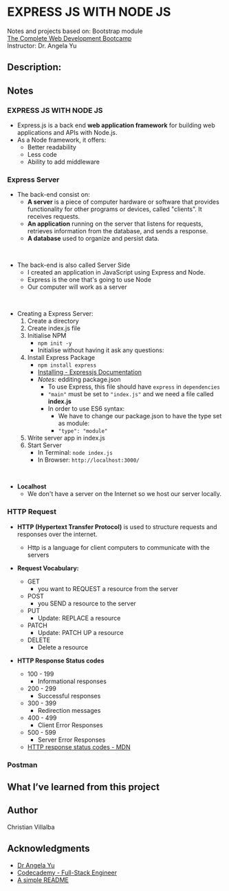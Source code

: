 # EXPRESS JS WITH NODE JS

Notes and projects based on: Bootstrap module        
[The Complete Web Development Bootcamp](https://www.udemy.com/course/the-complete-web-development-bootcamp/)          
Instructor: Dr. Angela Yu 

## Description: 


## Notes

###  EXPRESS JS WITH NODE JS
* Express.js is a back end **web application framework** for building web applications and APIs with Node.js.
* As a Node framework, it offers:
    * Better readability
    * Less code
    * Ability to add middleware

### Express Server
* The back-end consist on:
    * **A server** is a piece of computer hardware or software that provides functionality for other programs or devices, called "clients". It receives requests.
    * **An application** running on the server that listens for requests, retrieves information from the database, and sends a response.
    * **A database** used to organize and persist data.
<br /> 

* The back-end is also called Server Side
    * I created an application in JavaScript using Express and Node.
    * Express is the one that's going to use Node 
    * Our computer will work as a server
<br /> 

* Creating a Express Server:
    1. Create a directory
    2. Create index.js file
    3. Initialise NPM
        * `npm init -y` 
        *  Initialise without having it ask any questions:
    4. Install Express Package
        * `npm install express`
        * [Installing - Expressjs Documentation](https://expressjs.com/en/starter/installing.html)
        * *Notes:* edditing package.json   
            * To use Express, this file should have `express` in `dependencies`
            * `"main"` must be set to `"index.js"` and we need a file called **index.js**
            * In order to use ES6 syntax:      
                * We have to change our package.json to have the type set as module:
                * `"type": "module"`
    5. Write server app in index.js
    6. Start Server
        * In Terminal: `node index.js`
        * In Browser: `http://localhost:3000/`
<br /> 

* **Localhost**
    * We don't have a server on the Internet so we host our server locally.

### HTTP Request

* **HTTP (Hypertext Transfer Protocol)** is used to structure requests and responses over the internet.
    * Http is a language for client computers to communicate with the servers

* **Request Vocabulary:**
    * GET
        * you want to REQUEST a resource from the server
    * POST
        * you SEND a resource to the server
    * PUT 
        * Update: REPLACE a resource
    * PATCH
        * Update: PATCH UP a resource
    * DELETE
        * Delete a resource

* **HTTP Response Status codes**
    * 100 - 199
        * Informational responses
    * 200 - 299 
        * Successful responses
    * 300 - 399
        * Redirection messages
    * 400 - 499
        * Client Error Responses
    * 500 - 599 
        * Server Error Responses
    * [HTTP response status codes - MDN](https://developer.mozilla.org/en-US/docs/Web/HTTP/Status)
    
### Postman 



## What I’ve learned from this project



## Author

Christian Villalba

## Acknowledgments
* [Dr Angela Yu](https://www.udemy.com/course/the-complete-web-development-bootcamp/)
* [Codecademy - Full-Stack Engineer](https://www.codecademy.com/learn/paths/full-stack-engineer-career-path)
* [A simple README](https://gist.github.com/DomPizzie/7a5ff55ffa9081f2de27c315f5018afc)